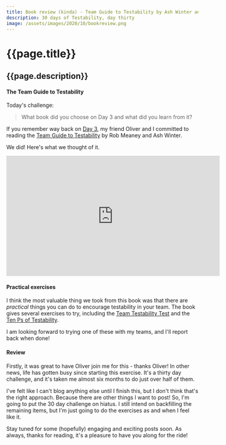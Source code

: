 ```yaml
---
title: Book review (kinda) - Team Guide to Testability by Ash Winter and Rob Meaney
description: 30 days of Testability, day thirty
image: /assets/images/2020/10/bookreview.png
---
```

# {{page.title}}
## {{page.description}}

#### The Team Guide to Testability

Today's challenge:
> What book did you choose on Day 3 and what did you learn from it?

If you remember way back on [Day 3](/2020/05/06/30-days-of-testability-day-03.html), my friend Oliver and I committed to reading the [Team Guide to Testability](https://leanpub.com/softwaretestability) by Rob Meaney and Ash Winter.

We did! Here's what we thought of it.

<iframe width="560" height="315" src="https://www.youtube.com/embed/tp_7UuKOMKA" frameborder="0" allow="accelerometer; autoplay; clipboard-write; encrypted-media; gyroscope; picture-in-picture" allowfullscreen></iframe>

#### Practical exercises

I think the most valuable thing we took from this book was that there are *practical* things you can do to encourage testability in your team.
The book gives several exercises to try, including the [Team Testability Test](https://github.com/ConfluxDigital/testability-questions/blob/master/testability-questions.md) and the [Ten Ps of Testability](https://www.slideshare.net/AshWinter/10-ps-of-testability).

I am looking forward to trying one of these with my teams, and I'll report back when done!

#### Review
Firstly, it was great to have Oliver join me for this - thanks Oliver!
In other news, life has gotten busy since starting this exercise. It's a thirty day challenge, and it's taken me almost six months to do just over half of them.

I've felt like I can't blog anything else until I finish this, but I don't think that's the right approach. Because there are other things I want to post!
So, I'm going to put the 30 day challenge on hiatus. I still intend on backfilling the remaining items, but I'm just going to do the exercises as and when I feel like it.

Stay tuned for some (hopefully) engaging and exciting posts soon.
As always, thanks for reading, it's a pleasure to have you along for the ride!